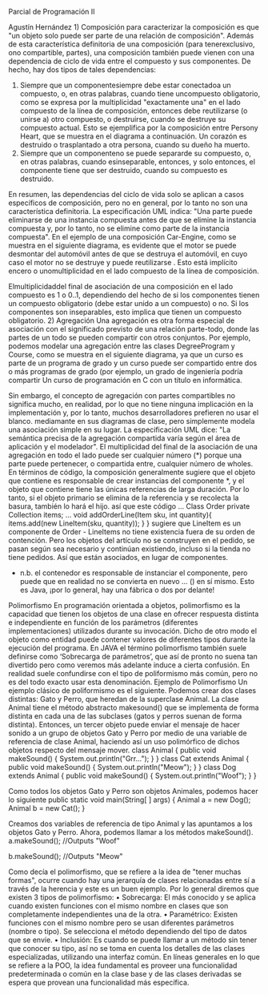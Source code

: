   Parcial de Programación II

Agustín Hernández
	1) Composición
para caracterizar la composición es que "un objeto solo puede ser parte de una relación de composición". Además de esta característica definitoria de una composición (para tenerexclusivo, ono compartible, partes), una composición también puede vienen con una dependencia de ciclo de vida entre el compuesto y sus componentes. De hecho, hay dos tipos de tales dependencias:
1.	Siempre que un componentesiempre debe estar conectadoa un compuesto, o, en otras palabras, cuando tiene uncompuesto obligatorio, como se expresa por la multiplicidad "exactamente una" en el lado compuesto de la línea de composición, entonces debe reutilizarse (o unirse a) otro compuesto, o destruirse, cuando se destruye su compuesto actual. Esto se ejemplifica por la composición entre Persony Heart, que se muestra en el diagrama a continuación. Un corazón es destruido o trasplantado a otra persona, cuando su dueño ha muerto.
2.	Siempre que un componenteno se puede separarde su compuesto, o, en otras palabras, cuando esinseparable, entonces, y solo entonces, el componente tiene que ser destruido, cuando su compuesto es destruido. 
 
En resumen, las dependencias del ciclo de vida solo se aplican a casos específicos de composición, pero no en general, por lo tanto no son una característica definitoria.
La especificación UML indica: "Una parte puede eliminarse de una instancia compuesta antes de que se elimine la instancia compuesta y, por lo tanto, no se elimine como parte de la instancia compuesta". En el ejemplo de una composición Car-Engine, como se muestra en el siguiente diagrama, es evidente que el motor se puede desmontar del automóvil antes de que se destruya el automóvil, en cuyo caso el motor no se destruye y puede reutilizarse . Esto está implícito encero o unomultiplicidad en el lado compuesto de la línea de composición.
 
Elmultiplicidaddel final de asociación de una composición en el lado compuesto es 1 o 0..1, dependiendo del hecho de si los componentes tienen un compuesto obligatorio (debe estar unido a un compuesto) o no. Si los componentes son inseparables, esto implica que tienen un compuesto obligatorio.
2) Agregación
Una agregación es otra forma especial de asociación con el significado previsto de una relación parte-todo, donde las partes de un todo se pueden compartir con otros conjuntos. Por ejemplo, podemos modelar una agregación entre las clases DegreeProgram y Course, como se muestra en el siguiente diagrama, ya que un curso es parte de un programa de grado y un curso puede ser compartido entre dos o más programas de grado (por ejemplo, un grado de ingeniería podría compartir Un curso de programación en C con un título en informática.
 
Sin embargo, el concepto de agregación con partes compartibles no significa mucho, en realidad, por lo que no tiene ninguna implicación en la implementación y, por lo tanto, muchos desarrolladores prefieren no usar el blanco. mediamante en sus diagramas de clase, pero simplemente modela una asociación simple en su lugar. La especificación UML dice: "La semántica precisa de la agregación compartida varía según el área de aplicación y el modelador".
El multiplicidad del final de la asociación de una agregación en todo el lado puede ser cualquier número (*) porque una parte puede pertenecer, o compartida entre, cualquier número de wholes.
En términos de código, la composición generalmente sugiere que el objeto que contiene es responsable de crear instancias del componente *, y el objeto que contiene tiene las únicas referencias de larga duración. Por lo tanto, si el objeto primario se elimina de la referencia y se recolecta la basura, también lo hará el hijo.
así que este código ...
Class Order
   private Collection<LineItem> items;
   ...
   void addOrderLine(Item sku, int quantity){
         items.add(new LineItem(sku, quantity));
   }
}
sugiere que LineItem es un componente de Order - LineItems no tiene existencia fuera de su orden de contención. Pero los objetos del artículo no se construyen en el pedido, se pasan según sea necesario y continúan existiendo, incluso si la tienda no tiene pedidos. Así que están asociados, en lugar de componentes.
* n.b. el contenedor es responsable de instanciar el componente, pero puede que en realidad no se convierta en nuevo ... () en sí mismo. Esto es Java, ¡por lo general, hay una fábrica o dos por delante!

Polimorfismo 
 En programación orientada a objetos, polimorfismo es la capacidad que tienen los objetos de una clase en ofrecer respuesta distinta e independiente en función de los parámetros (diferentes implementaciones) utilizados durante su invocación. Dicho de otro modo el objeto como entidad puede contener valores de diferentes tipos durante la ejecución del programa.
En JAVA el término polimorfismo también suele definirse como ‘Sobrecarga de parámetros’, que así de pronto no suena tan divertido pero como veremos más adelante induce a cierta confusión. En realidad suele confundirse con el tipo de poliformismo más común, pero no es del todo exacto usar esta denominación.
Ejemplo de Polimorfismo
Un ejemplo clásico de poliformismo es el siguiente. Podemos crear dos clases distintas: Gato y Perro, que heredan de la superclase Animal. La clase Animal tiene el método abstracto makesound() que se implementa de forma distinta en cada una de las subclases (gatos y perros suenan de forma distinta). Entonces, un tercer objeto puede enviar el mensaje de hacer sonido a un grupo de objetos Gato y Perro por medio de una variable de referencia de clase Animal, haciendo así un uso polimórfico de dichos objetos respecto del mensaje mover.
class Animal {
  public void makeSound() {
    System.out.println("Grr...");
  }
}
class Cat extends Animal {
  public void makeSound() {
    System.out.println("Meow");
  }
}
class Dog extends Animal {
  public void makeSound() {
    System.out.println("Woof");
  }
}

Como todos los objetos Gato y Perro son objetos Animales, podemos hacer lo siguiente
public static void main(String[ ] args) {
  Animal a = new Dog();
  Animal b = new Cat();
}

Creamos dos variables de referencia de tipo Animal y las apuntamos a los objetos Gato y Perro. Ahora, podemos llamar a los métodos makeSound().
a.makeSound();
//Outputs "Woof"

b.makeSound();
//Outputs "Meow"


Como decía el polimorfismo, que se refiere a la idea de "tener muchas formas", ocurre cuando hay una jerarquía de clases relacionadas entre sí a través de la herencia y este es un buen ejemplo.
Por lo general diremos que existen 3 tipos de polimorfismo:
•	Sobrecarga: El más conocido y se aplica cuando existen funciones con el mismo nombre en clases que son completamente independientes una de la otra.
•	Paramétrico: Existen funciones con el mismo nombre pero se usan diferentes parámetros (nombre o tipo). Se selecciona el método dependiendo del tipo de datos que se envíe.
•	Inclusión: Es cuando se puede llamar a un método sin tener que conocer su tipo, así no se toma en cuenta los detalles de las clases especializadas, utilizando una interfaz común.
En líneas generales en lo que se refiere a la POO, la idea fundamental es proveer una funcionalidad predeterminada o común en la clase base y de las clases derivadas se espera que provean una funcionalidad más específica.

























